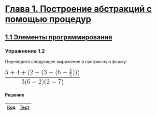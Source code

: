 # [Глава 1. Построение абстракций с помощью процедур](index.md#Глава-1-Построение-абстракций-с-помощью-процедур)
## [1.1 Элементы программирования](index.md#11-Элементы-программирования)

### Упражнение 1.2
Переведите следующее выражение в префиксную форму:

![Alt text](../../images/chapter01/exercise_1_02.gif)

#### Решение

[Код](../../src/chapter01/exercise_1_02.rkt) | [Тест](../../test/chapter01/exercise_1_02-test.rkt)
--- | ---
